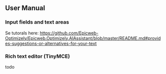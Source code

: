 ## User Manual

### Input fields and text areas

Se tutorals here:
https://github.com/Epicweb-Optimizely/Epicweb.Optimizely.AIAssistant/blob/master/README.md#provides-suggestions-or-alternatives-for-your-text

### Rich text editor (TinyMCE)

todo
